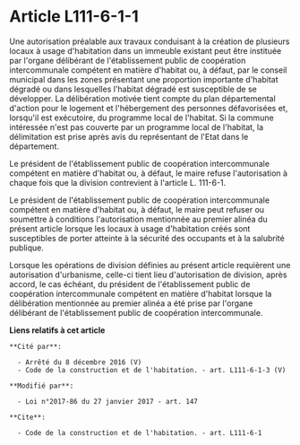 # Article L111-6-1-1

Une autorisation préalable aux travaux conduisant à la création de plusieurs locaux à usage d'habitation dans un immeuble
existant peut être instituée par l'organe délibérant de l'établissement public de coopération intercommunale compétent en
matière d'habitat ou, à défaut, par le conseil municipal dans les zones présentant une proportion importante d'habitat
dégradé ou dans lesquelles l'habitat dégradé est susceptible de se développer. La délibération motivée tient compte du plan
départemental d'action pour le logement et l'hébergement des personnes défavorisées et, lorsqu'il est exécutoire, du
programme local de l'habitat. Si la commune intéressée n'est pas couverte par un programme local de l'habitat, la
délimitation est prise après avis du représentant de l'Etat dans le département. 

Le président de l'établissement public de coopération intercommunale compétent en matière d'habitat ou, à défaut, le maire
refuse l'autorisation à chaque fois que la division contrevient à l'article L. 111-6-1. 

Le président de l'établissement public de coopération intercommunale compétent en matière d'habitat ou, à défaut, le maire
peut refuser ou soumettre à conditions l'autorisation mentionnée au premier alinéa du présent article lorsque les locaux à
usage d'habitation créés sont susceptibles de porter atteinte à la sécurité des occupants et à la salubrité publique. 

Lorsque les opérations de division définies au présent article requièrent une autorisation d'urbanisme, celle-ci tient lieu
d'autorisation de division, après accord, le cas échéant, du président de l'établissement public de coopération
intercommunale compétent en matière d'habitat lorsque la délibération mentionnée au premier alinéa a été prise par l'organe
délibérant de l'établissement public de coopération intercommunale.

**Liens relatifs à cet article**

	**Cité par**:

	  - Arrêté du 8 décembre 2016 (V)
	  - Code de la construction et de l'habitation. - art. L111-6-1-3 (V)

	**Modifié par**:

	  - Loi n°2017-86 du 27 janvier 2017 - art. 147

	**Cite**:

	  - Code de la construction et de l'habitation. - art. L111-6-1
